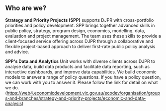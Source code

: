 ## Who are we?

**Strategy and Priority Projects (SPP)** supports DJPR with cross-portfolio priorities and policy development. SPP brings together advanced skills in public policy, strategy, program design, economics, modelling, data, evaluation and project management. The team uses these skills to provide a client-focused service offering across DJPR through a collaborative and flexible project-based approach to deliver first-rate public policy analysis and advice.

**SPP's Data and Analytics** Unit works with diverse clients across DJPR to analyse data, build data products and facilitate data reporting, such as interactive dashboards, and improve data capabilities. We build economic models to answer a range of policy questions. If you have a policy question, we can work with you to answer it. Please follow the link for detail on what we do. (https://web4.economicdevelopment.vic.gov.au/ecodev/organisation/groups-and-branches/strategy-and-priority-projects/economic-and-data-analysis)
